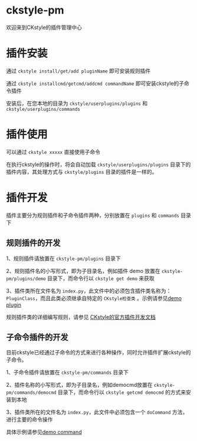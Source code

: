 ckstyle-pm
==========

欢迎来到CKstyle的插件管理中心

# 插件安装

通过 `ckstyle install/get/add pluginName` 即可安装规则插件

通过 `ckstyle installcmd/getcmd/addcmd commandName` 即可安装ckstyle的子命令插件

安装后，在您本地的目录为 `ckstyle/userplugins/plugins` 和 `ckstyle/userplugins/commands` 

# 插件使用 

可以通过 `ckstyle xxxxx` 直接使用子命令

在执行ckstyle的操作时，将会自动加载 `ckstyle/userplugins/plugins` 目录下的插件内容，其处理方式与 `ckstyle/plugins` 目录的插件是一样的。

# 插件开发

插件主要分为规则插件和子命令插件两种，分别放置在 `plugins` 和 `commands` 目录下

## 规则插件的开发

1、规则插件请放置在 `ckstyle-pm/plugins` 目录下

2、规则插件名的小写形式，即为子目录名，例如插件 demo 放置在 `ckstyle-pm/plugins/demo` 目录下，而命令行以 `ckstyle get demo` 来获取

3、插件类所在文件名为 `index.py`，此文件中的必须包含插件类名称为：`PluginClass`，而且此类必须继承自特定的 `CKstyle检查类` 。示例请参见<a href="https://github.com/wangjeaf/ckstyle-pm/blob/master/plugins/demo/index.py">demo plugin</a>

规则插件类的详细编写规则，请参见 <a href="https://github.com/wangjeaf/CSSCheckStyle#plugin-development" target="_blank">CKstyle的官方插件开发文档</a>

## 子命令插件的开发

目前ckstyle已经通过子命令的方式来进行各种操作，同时允许插件扩展ckstyle的子命令。

1、子命令插件请放置在 `ckstyle-pm/commands` 目录下

2、插件名称的小写形式，即为子目录名，例如democmd放置在 `ckstyle-pm/commands/democmd` 目录下，而命令行以 `ckstyle getcmd democmd` 的方式来安装到本地

3、插件类所在的文件名为 `index.py`，此文件中必须包含一个 `doCommand` 方法，进行主要的命令操作

具体示例请参见<a href="https://github.com/wangjeaf/ckstyle-pm/blob/master/commands/democmd/index.py">demo command</a>